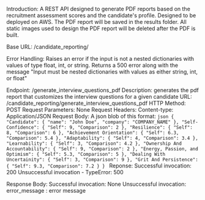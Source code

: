 Introduction:
    A REST API designed to generate PDF reports based on the recruitment assessment scores and the candidate's profile. Designed to be deployed on AWS. The PDF report will be saved in the results folder. All static images used to design the PDF report will be deleted after the PDF is built.

Base URL:
    /candidate_reporting/

Error Handling:
    Raises an error if the input is not a nested dictionaries with values of type float, int, or string. 
    Returns a 500 error along with the message "Input must be nested dictionaries with values as either string, int, or float"

Endpoint:
    /generate_interview_questions_pdf
Description:
    generates the pdf report that customizes the interview questions for a given candidate
URL: 
    /candidate_reporting/generate_interview_questions_pdf
HTTP Method: 
    POST
Request Parameters:
    None
Request Headers:
    Content-type: Application/JSON
Request Body:
    A json blob of this format:
    ```json
        {
            "Candidate": {
                "name": "John Doe",
                "company": "COMPANY_NAME"
            },
            "Self-Confidence": {
                "Self": 9,
                "Comparison": 2
            },
            "Resilience": {
                "Self": 8,
                "Comparison": 6
            },
            "Achievement Orientation": {
                "Self": 6.3,
                "Comparison": 5.4
            },
            "Adaptability": {
                "Self": 4,
                "Comparison": 3.4
            },
            "Learnability": {
                "Self": 3,
                "Comparison": 4.2
            },
            "Ownership And Accountability": {
                "Self": 9,
                "Comparison": 2
            },
            "Energy, Passion, and Optimism": {
                "Self": 5.3,
                "Comparison": 5
            },
            "Dealing With Uncertainity": {
                "Self": 3,
                "Comparison": 9
            },
            "Grit And Persistence": {
                "Self": 9.3,
                "Comparison": 7.2
            }
        }
    ```
Reponse:
    Successful invocation: 200
    Unsuccessful invocation - TypeError: 500

Response Body:
    Successful invocation: None
    Unsuccessful invocation: 
        error_message : error message